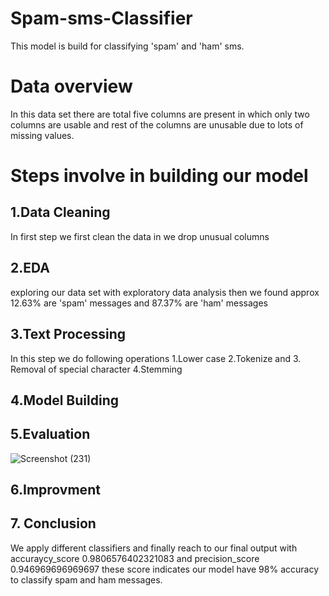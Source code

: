 # Spam-sms-Classifier
This model is build for classifying 'spam' and 'ham' sms.
# Data overview
In this data set there are total five columns are present in which only two columns are usable and rest of the columns are unusable due to lots of missing values.

# Steps involve in building our model
## 1.Data Cleaning
In first step we first clean the data in we drop unusual columns

## 2.EDA
exploring our data set with exploratory data analysis then we found approx 12.63% are 'spam' messages and 87.37% are 'ham' messages

## 3.Text Processing
In this step we do following operations 1.Lower case 2.Tokenize and 3. Removal of special character 4.Stemming

## 4.Model Building

## 5.Evaluation
![Screenshot (231)](https://user-images.githubusercontent.com/93940544/198884779-4025de85-d367-4287-8e76-b686a8147866.png)


## 6.Improvment

## 7. Conclusion
We apply different classifiers and finally reach to our final output with accuraycy_score 0.9806576402321083 and precision_score 0.946969696969697 these score indicates our model have 98% accuracy to classify spam and ham messages.
